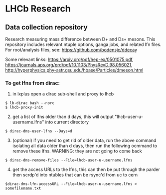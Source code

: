 # LHCb Research
## Data collection repository
Research measuring mass difference between D+ and Ds+ mesons. This repository includes relevant ntuple options, ganga jobs, and related lfn files. For root/analysis files, see: https://github.com/bodensjc/ddecay


Some relevant links: https://arxiv.org/pdf/hep-ex/0501075.pdf, https://journals.aps.org/prd/pdf/10.1103/PhysRevD.98.056021, http://hyperphysics.phy-astr.gsu.edu/hbase/Particles/dmeson.html




### To get lfns from dirac:
1. in lxplus open a dirac sub-shell and proxy to lhcb
```
$ lb-dirac bash --norc 
$ lhcb-proxy-init
```

2. get a list of lfns older than d days, this will output "lhcb-user-u-username.lfns" into current directory
```
$ dirac-dms-user-lfns --Days=d
```

3. (optional) if you need to get rid of older data, run the above command isolating all data older than d days, then run the following ocmmand to remove these lfns. WARNING: they are not going to come back
```
$ dirac-dms-remove-files --File=lhcb-user-u-username.lfns
```

4. get the access URLs to the lfns, this can then be put through the parder then scrdp'd into ntubles that can be rsync'd from uc to cern
```
$dirac-dms-lfn-accessURL --File=lhcb-user-u-username.lfns > somefilename.txt 
```

